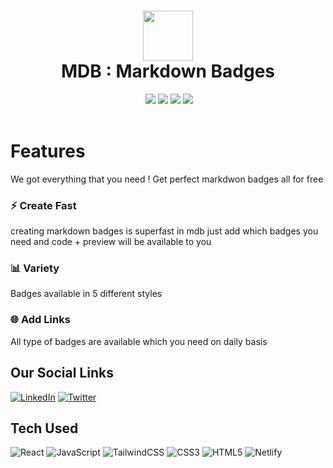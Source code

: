<div align="center">
 <h1> <img src="https://mdb.pushkaryadav.in/logo512.png" width="80px"><br/>MDB : Markdown Badges</h1>
 <a href="https://www.buymeacoffee.com/pushkarydv" target="_blank"><img alt="" src="https://img.shields.io/badge/Buy%20Me%20a%20Coffee-ffdd00?style=flat&logo=buy-me-a-coffee&logoColor=black" style="vertical-align:center" /></a>
 <img src="https://img.shields.io/npm/v/npm?style=normal"/>
 <img src="https://img.shields.io/website?style=normal&url=https%3A%2F%2Fmdb.pushkaryadav.in/"/> 
 <img src="https://img.shields.io/badge/License-GPL%20v3-brightgreen?style=normal"/>
 <img src="https://img.shields.io/github/languages/code-size/pushkarydv/markdownbadges?logo=github&style=normal"/>
</div>
<br/>


# Features
We got everything that you need ! Get perfect markdwon badges all for free

### ⚡ Create Fast
creating markdown badges is superfast in mdb just add which badges you need and code + preview will be available to you

### 📊 Variety
Badges available in 5 different styles

### 🌐 Add Links
All type of badges are available which you need on daily basis


## Our Social Links
[![LinkedIn](https://img.shields.io/badge/linkedin-%230077B5.svg?style=normal&logo=linkedin&logoColor=white)](https://www.linkedin.com/in/pushkarydv/)
[![Twitter](https://img.shields.io/badge/Twitter-%231DA1F2.svg?style=normal&logo=Twitter&logoColor=white)](https://twitter.com/pushkaryadav_/)


## Tech Used
![React](https://img.shields.io/badge/react-%2320232a.svg?style=for-the-badge&logo=react&logoColor=%2361DAFB)
![JavaScript](https://img.shields.io/badge/javascript-%23323330.svg?style=for-the-badge&logo=javascript&logoColor=%23F7DF1E)
![TailwindCSS](https://img.shields.io/badge/tailwindcss-%2338B2AC.svg?style=for-the-badge&logo=tailwind-css&logoColor=white)
![CSS3](https://img.shields.io/badge/css3-%231572B6.svg?style=for-the-badge&logo=css3&logoColor=white)
![HTML5](https://img.shields.io/badge/html5-%23E34F26.svg?style=for-the-badge&logo=html5&logoColor=white)
![Netlify](https://img.shields.io/badge/vercel-%23000000.svg?style=for-the-badge&logo=netlify&logoColor=white)


